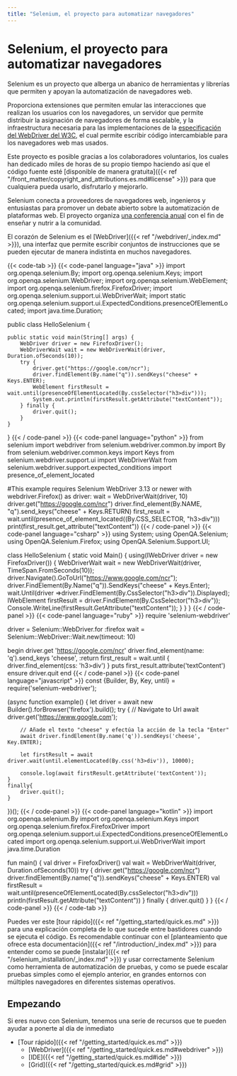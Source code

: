 ```yaml
---
title: "Selenium, el proyecto para automatizar navegadores"
---
```


# Selenium, el proyecto para automatizar navegadores

Selenium es un proyecto que alberga un abanico de herramientas y librerías que
permiten y apoyan la automatización de navegadores web.

Proporciona extensiones que permiten emular las interacciones que realizan los
usuarios con los navegadores, un servidor que permite distribuir la asignación
de navegadores de forma escalable, y la infraestructura necesaria para las 
implementaciones de la [especificación del WebDriver del W3C](//www.w3.org/TR/webdriver/), 
el cual permite escribir código intercambiable para los navegadores web mas usados.

Este proyecto es posible gracias a los colaboradores voluntarios, los cuales
han dedicado miles de horas de su propio tiempo haciendo así que el código fuente
esté [disponible de manera gratuita]({{< ref "/front_matter/copyright_and_attributions.es.md#license" >}})
para que cualquiera pueda usarlo, disfrutarlo y mejorarlo.

Selenium conecta a proveedores de navegadores web, ingenieros y entusiastas para 
promover un debate abierto sobre la automatización de plataformas web.
El proyecto organiza [una conferencia anual](//seleniumconf.com/) con el fin de
enseñar y nutrir a la comunidad.

El corazón de Selenium es el [WebDriver]({{< ref "/webdriver/_index.md" >}}), una
interfaz que permite escribir conjuntos de instrucciones que se pueden ejecutar de
manera indistinta en muchos navegadores.

{{< code-tab >}}
  {{< code-panel language="java" >}}
import org.openqa.selenium.By;
import org.openqa.selenium.Keys;
import org.openqa.selenium.WebDriver;
import org.openqa.selenium.WebElement;
import org.openqa.selenium.firefox.FirefoxDriver;
import org.openqa.selenium.support.ui.WebDriverWait;
import static org.openqa.selenium.support.ui.ExpectedConditions.presenceOfElementLocated;
import java.time.Duration;

public class HelloSelenium {

    public static void main(String[] args) {
        WebDriver driver = new FirefoxDriver();
        WebDriverWait wait = new WebDriverWait(driver, Duration.ofSeconds(10));
        try {
            driver.get("https://google.com/ncr");
            driver.findElement(By.name("q")).sendKeys("cheese" + Keys.ENTER);
            WebElement firstResult = wait.until(presenceOfElementLocated(By.cssSelector("h3>div")));
            System.out.println(firstResult.getAttribute("textContent"));
        } finally {
            driver.quit();
        }
    }
}
  {{< / code-panel >}}
  {{< code-panel language="python" >}}
from selenium import webdriver
from selenium.webdriver.common.by import By
from selenium.webdriver.common.keys import Keys
from selenium.webdriver.support.ui import WebDriverWait
from selenium.webdriver.support.expected_conditions import presence_of_element_located

#This example requires Selenium WebDriver 3.13 or newer
with webdriver.Firefox() as driver:
    wait = WebDriverWait(driver, 10)
    driver.get("https://google.com/ncr")
    driver.find_element(By.NAME, "q").send_keys("cheese" + Keys.RETURN)
    first_result = wait.until(presence_of_element_located((By.CSS_SELECTOR, "h3>div")))
    print(first_result.get_attribute("textContent"))
  {{< / code-panel >}}
  {{< code-panel language="csharp" >}}
using System;
using OpenQA.Selenium;
using OpenQA.Selenium.Firefox;
using OpenQA.Selenium.Support.UI;

class HelloSelenium {
  static void Main() {
    using(IWebDriver driver = new FirefoxDriver()) {
      WebDriverWait wait = new WebDriverWait(driver, TimeSpan.FromSeconds(10));
      driver.Navigate().GoToUrl("https://www.google.com/ncr");
      driver.FindElement(By.Name("q")).SendKeys("cheese" + Keys.Enter);
      wait.Until(driver =>driver.FindElement(By.CssSelector("h3>div")).Displayed);
      IWebElement firstResult = driver.FindElement(By.CssSelector("h3>div"));
      Console.WriteLine(firstResult.GetAttribute("textContent"));
    }
  }
}
  {{< / code-panel >}}
  {{< code-panel language="ruby" >}}
require 'selenium-webdriver'

driver = Selenium::WebDriver.for :firefox
wait = Selenium::WebDriver::Wait.new(timeout: 10)

begin
  driver.get 'https://google.com/ncr'
  driver.find_element(name: 'q').send_keys 'cheese', :return
  first_result = wait.until { driver.find_element(css: 'h3>div') }
  puts first_result.attribute('textContent')
ensure
  driver.quit
end
  {{< / code-panel >}}
  {{< code-panel language="javascript" >}}
const {Builder, By, Key, until} = require('selenium-webdriver');

(async function example() {
    let driver = await new Builder().forBrowser('firefox').build();
    try {
        // Navigate to Url
        await driver.get('https://www.google.com');

        // Añade el texto "cheese" y efectúa la acción de la tecla "Enter"
        await driver.findElement(By.name('q')).sendKeys('cheese', Key.ENTER);

        let firstResult = await driver.wait(until.elementLocated(By.css('h3>div')), 10000);

        console.log(await firstResult.getAttribute('textContent'));
    }
    finally{
        driver.quit();
    }
})();
  {{< / code-panel >}}
  {{< code-panel language="kotlin" >}}
import org.openqa.selenium.By
import org.openqa.selenium.Keys
import org.openqa.selenium.firefox.FirefoxDriver
import org.openqa.selenium.support.ui.ExpectedConditions.presenceOfElementLocated
import org.openqa.selenium.support.ui.WebDriverWait
import java.time.Duration

fun main() {
    val driver = FirefoxDriver()
    val wait = WebDriverWait(driver, Duration.ofSeconds(10))
    try {
        driver.get("https://google.com/ncr")
        driver.findElement(By.name("q")).sendKeys("cheese" + Keys.ENTER)
        val firstResult = wait.until(presenceOfElementLocated(By.cssSelector("h3>div")))
        println(firstResult.getAttribute("textContent"))
    } finally {
        driver.quit()
    }
}
  {{< / code-panel >}}
{{< / code-tab >}}


Puedes ver este [tour rápido]({{< ref "/getting_started/quick.es.md" >}}) para una 
explicación completa de lo que sucede entre bastidores cuando se ejecuta el código.
Es recomendable continuar con el 
[planteamiento que ofrece esta documentación]({{< ref "/introduction/_index.md" >}})
para entender como se puede [instalar]({{< ref "/selenium_installation/_index.md" >}})
y usar correctamente Selenium como herramienta de automatización de pruebas, y como se
puede escalar pruebas simples como el ejemplo anterior, en grandes entornos con múltiples
navegadores en diferentes sistemas operativos.

## Empezando

Si eres nuevo con Selenium, tenemos una serie de
recursos que te pueden ayudar a ponerte al día de inmediato

* [Tour rápido]({{< ref "/getting_started/quick.es.md" >}})
  * [WebDriver]({{< ref "/getting_started/quick.es.md#webdriver" >}})
  * [IDE]({{< ref "/getting_started/quick.es.md#ide" >}})
  * [Grid]({{< ref "/getting_started/quick.es.md#grid" >}})

